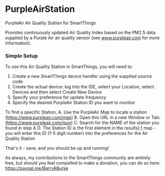 # PurpleAirStation
PurpleAir Air Quality Station for SmartThings

Provides continuously updated Air Quality Index based on the PM2.5 data supplied by a Purple Air air quality sensor (see www.purpleair.com for more information).
### Simple Setup
To use this Air Quality Station in SmartThings, you will need to:
1. Create a new SmartThings device handler using the supplied source code 
2. Create the actual device: log into the IDE, select your Location, select Devices and then select Create New Device
2. Specify your preference for update frequency
3. Specify the desired PurpleAir Station ID you want to monitor

To find a specific Station, 
A. Use the PurpleAir Map to locate a station (https://www.purpleair.com/map)
B. Open this URL in a new Window or Tab: (https://www.purpleair.com/json)
C. Search for the NAME of the station you found in step A
D. The Station ID is the first element in the results[:] map - you will enter this ID (1-5 digit number) into the preferences for the Air Quality Station

That's it - save, and you should be up and running!

As always, my contributions to the SmartThings community are entirely free, but should you feel compelled to make a donation, you can do so here: https://paypal.me/BarryABurke

